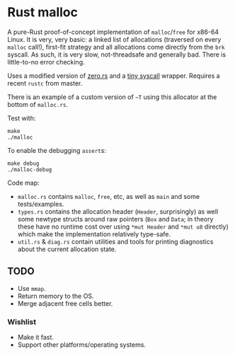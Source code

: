 # Rust malloc

A pure-Rust proof-of-concept implementation of `malloc`/`free` for
x86-64 Linux. It is very, very basic: a linked list of allocations
(traversed on every `malloc` call!), first-fit strategy and all
allocations come directly from the `brk` syscall. As such, it is very
slow, not-threadsafe and generally bad. There is little-to-no error
checking.

Uses a modified version of
[zero.rs](https://github.com/pcwalton/zero.rs) and a
[tiny syscall](https://gist.github.com/Aatch/5894562)
wrapper. Requires a recent `rustc` from master.

There is an example of a custom version of `~T` using this allocator
at the bottom of `malloc.rs`.

Test with:

    make
    ./malloc

To enable the debugging `assert`s:

    make debug
    ./malloc-debug

Code map:

- `malloc.rs` contains `malloc`, `free`, etc, as well as `main` and some tests/examples.
- `types.rs` contains the allocation header (`Header`, surprisingly)
  as well some newtype structs around raw pointers (`Box` and `Data`;
  in theory these have no runtime cost over using `*mut Header` and
  `*mut u8` directly) which make the implementation relatively
  type-safe.
- `util.rs` & `diag.rs` contain utilities and tools for printing
  diagnostics about the current allocation state.

## TODO

- Use `mmap`.
- Return memory to the OS.
- Merge adjacent free cells better.

### Wishlist

- Make it fast.
- Support other platforms/operating systems.
